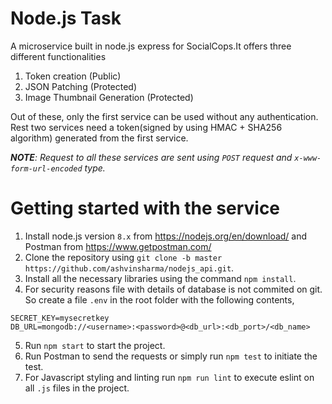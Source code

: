 # Node.js Task
A microservice built in node.js express for SocialCops.It offers three different functionalities 
1. Token creation (Public)
2. JSON Patching (Protected)
3. Image Thumbnail Generation (Protected)

Out of these, only the first service can be used without any authentication. Rest two services need a token(signed by using HMAC + SHA256 algorithm) generated from the first service.

*__NOTE__: Request to all these services are sent using `POST` request and `x-www-form-url-encoded` type.*

# Getting started with the service
1. Install node.js version `8.x` from https://nodejs.org/en/download/ and Postman from https://www.getpostman.com/
2. Clone the repository using `git clone -b master https://github.com/ashvinsharma/nodejs_api.git`.
3. Install all the necessary libraries using the command `npm install`.
4. For security reasons file with details of database is not commited on git. So create a file `.env` in the root folder with the following contents,
```
SECRET_KEY=mysecretkey
DB_URL=mongodb://<username>:<password>@<db_url>:<db_port>/<db_name>
```
5. Run `npm start` to start the project.
6. Run Postman to send the requests or simply run `npm test` to initiate the test.
7. For Javascript styling and linting run `npm run lint` to execute eslint on all `.js` files in the project. 
